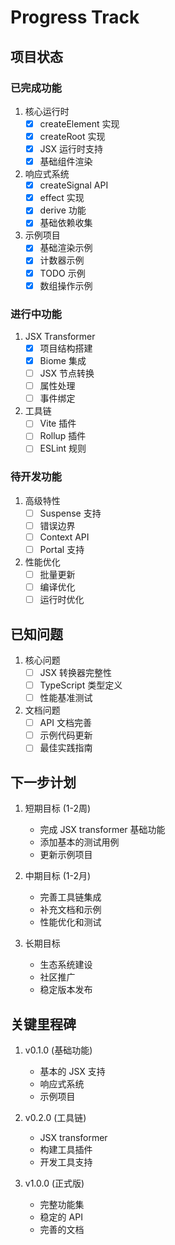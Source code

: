 # Progress Track

## 项目状态

### 已完成功能

1. 核心运行时
   - [x] createElement 实现
   - [x] createRoot 实现
   - [x] JSX 运行时支持
   - [x] 基础组件渲染

2. 响应式系统
   - [x] createSignal API
   - [x] effect 实现
   - [x] derive 功能
   - [x] 基础依赖收集

3. 示例项目
   - [x] 基础渲染示例
   - [x] 计数器示例
   - [x] TODO 示例
   - [x] 数组操作示例

### 进行中功能

1. JSX Transformer
   - [x] 项目结构搭建
   - [x] Biome 集成
   - [ ] JSX 节点转换
   - [ ] 属性处理
   - [ ] 事件绑定

2. 工具链
   - [ ] Vite 插件
   - [ ] Rollup 插件
   - [ ] ESLint 规则

### 待开发功能

1. 高级特性
   - [ ] Suspense 支持
   - [ ] 错误边界
   - [ ] Context API
   - [ ] Portal 支持

2. 性能优化
   - [ ] 批量更新
   - [ ] 编译优化
   - [ ] 运行时优化

## 已知问题

1. 核心问题
   - [ ] JSX 转换器完整性
   - [ ] TypeScript 类型定义
   - [ ] 性能基准测试

2. 文档问题
   - [ ] API 文档完善
   - [ ] 示例代码更新
   - [ ] 最佳实践指南

## 下一步计划

1. 短期目标 (1-2周)
   - 完成 JSX transformer 基础功能
   - 添加基本的测试用例
   - 更新示例项目

2. 中期目标 (1-2月)
   - 完善工具链集成
   - 补充文档和示例
   - 性能优化和测试

3. 长期目标
   - 生态系统建设
   - 社区推广
   - 稳定版本发布

## 关键里程碑

1. v0.1.0 (基础功能)
   - 基本的 JSX 支持
   - 响应式系统
   - 示例项目

2. v0.2.0 (工具链)
   - JSX transformer
   - 构建工具插件
   - 开发工具支持

3. v1.0.0 (正式版)
   - 完整功能集
   - 稳定的 API
   - 完善的文档